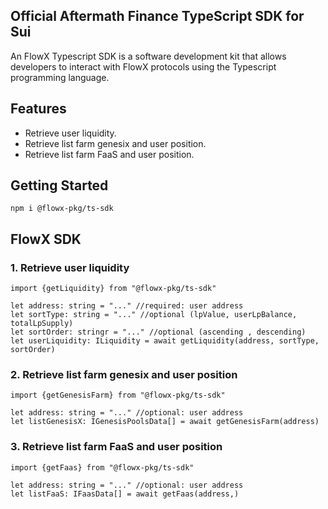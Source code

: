 ## Official Aftermath Finance TypeScript SDK for Sui
An FlowX Typescript SDK is a software development kit that allows developers to interact with FlowX protocols using the Typescript programming language. 

## Features

- Retrieve user liquidity.
- Retrieve list farm genesix and user position.
- Retrieve list farm FaaS and user position.

## Getting Started

```
npm i @flowx-pkg/ts-sdk
```

## FlowX SDK
### 1. Retrieve user liquidity
```
import {getLiquidity} from "@flowx-pkg/ts-sdk"

let address: string = "..." //required: user address
let sortType: string = "..." //optional (lpValue, userLpBalance, totalLpSupply)
let sortOrder: stringr = "..." //optional (ascending , descending)
let userLiquidity: ILiquidity = await getLiquidity(address, sortType, sortOrder)
```
### 2. Retrieve list farm genesix and user position
```
import {getGenesisFarm} from "@flowx-pkg/ts-sdk"

let address: string = "..." //optional: user address
let listGenesisX: IGenesisPoolsData[] = await getGenesisFarm(address)
```

### 3. Retrieve list farm FaaS and user position

```
import {getFaas} from "@flowx-pkg/ts-sdk"

let address: string = "..." //optional: user address
let listFaaS: IFaasData[] = await getFaas(address,)
```
